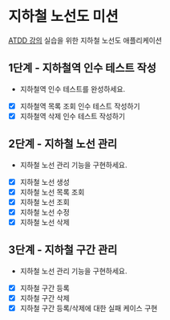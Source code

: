 # 지하철 노선도 미션

[ATDD 강의](https://edu.nextstep.camp/c/R89PYi5H) 실습을 위한 지하철 노선도 애플리케이션

## 1단계 - 지하철역 인수 테스트 작성

- 지하철역 인수 테스트를 완성하세요.
- [x] 지하철역 목록 조회 인수 테스트 작성하기
- [x] 지하철역 삭제 인수 테스트 작성하기

## 2단계 - 지하철 노선 관리

- 지하철 노선 관리 기능을 구현하세요.
- [x] 지하철 노선 생성
- [x] 지하철 노선 목록 조회
- [x] 지하철 노선 조회
- [x] 지하철 노선 수정
- [x] 지하철 노선 삭제

## 3단계 - 지하철 구간 관리

- 지하철 노선 관리 기능을 구현하세요.
- [x] 지하철 구간 등록
- [x] 지하철 구간 삭제
- [x] 지하철 구간 등록/삭제에 대한 실패 케이스 구현
